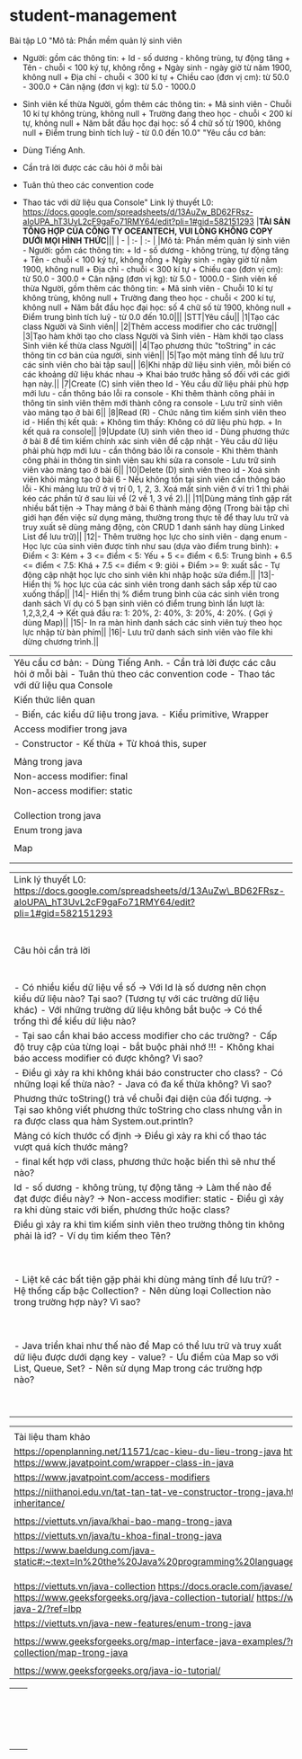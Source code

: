 # student-management
Bài tập L0
"Mô tả: Phần mềm quản lý sinh viên
- Người: gồm các thông tin:
        + Id - số dương - không trùng, tự động tăng
        + Tên - chuỗi < 100 ký tự, không rỗng
        + Ngày sinh - ngày giờ từ năm 1900, không null
        + Địa chỉ - chuỗi < 300 kí tự
        + Chiều cao (đơn vị cm): từ 50.0 - 300.0
        + Cân nặng (đơn vị kg): từ 5.0 - 1000.0

- Sinh viên kế thừa Người, gồm thêm các thông tin:
        + Mã sinh viên - Chuỗi 10 kí tự không trùng, không null
        + Trường đang theo học - chuỗi < 200 kí tự, không null
        + Năm bắt đầu học đại học: số 4 chữ số từ 1900, không null
        + Điểm trung bình tích luỹ - từ 0.0 đến 10.0"		"Yêu cầu cơ bản:
 - Dùng Tiếng Anh.
 - Cần trả lời được các câu hỏi ở mỗi bài
 - Tuân thủ theo các convention code
 - Thao tác với dữ liệu qua Console"	Link lý thuyết L0: https://docs.google.com/spreadsheets/d/13AuZw_BD62FRsz-aIoUPA_hT3UvL2cF9gaFo71RMY64/edit?pli=1#gid=582151293
|**TÀI SẢN TỔNG HỢP CỦA CÔNG TY OCEANTECH, VUI LÒNG KHÔNG COPY DƯỚI MỌI HÌNH THỨC**|||
| - | :- | :- |
|Mô tả: Phần mềm quản lý sinh viên - Người: gồm các thông tin:         + Id - số dương - không trùng, tự động tăng         + Tên - chuỗi < 100 ký tự, không rỗng         + Ngày sinh - ngày giờ từ năm 1900, không null         + Địa chỉ - chuỗi < 300 kí tự         + Chiều cao (đơn vị cm): từ 50.0 - 300.0         + Cân nặng (đơn vị kg): từ 5.0 - 1000.0  - Sinh viên kế thừa Người, gồm thêm các thông tin:         + Mã sinh viên - Chuỗi 10 kí tự không trùng, không null         + Trường đang theo học - chuỗi < 200 kí tự, không null         + Năm bắt đầu học đại học: số 4 chữ số từ 1900, không null         + Điểm trung bình tích luỹ - từ 0.0 đến 10.0|||
|STT|Yêu cầu||
|1|Tạo các class Người và Sinh viên||
|2|Thêm access modifier cho các trường||
|3|Tạo hàm khởi tạo cho class Người và Sinh viên  - Hàm khởi tạo class Sinh viên kế thừa class Người||
|4|Tạo phương thức "toString" in các thông tin cơ bản của người, sinh viên||
|5|Tạo một mảng tĩnh để lưu trữ các sinh viên cho bài tập sau||
|6|Khi nhập dữ liệu sinh viên, mỗi biến có các khoảng dữ liệu khác nhau -> Khai báo trước hằng số đối với các giới hạn này.||
|7|Create (C) sinh viên theo Id  - Yêu cầu dữ liệu phải phù hợp mới lưu - cần thông báo lỗi ra console  - Khi thêm thành công phải in thông tin sinh viên thêm mới thành công ra console  - Lưu trữ sinh viên vào mảng tạo ở bài 6||
|8|Read (R)  - Chức năng tìm kiếm sinh viên theo id  - Hiển thị kết quả:    + Không tìm thấy: Không có dữ liệu phù hợp.    + In kết quả ra console||
|9|Update (U) sinh viên theo id  - Dùng phương thức ở bài 8 để tìm kiếm chính xác sinh viên để cập nhật  - Yêu cầu dữ liệu phải phù hợp mới lưu - cần thông báo lỗi ra console  - Khi thêm thành công phải in thông tin sinh viên sau khi sửa ra console  - Lưu trữ sinh viên vào mảng tạo ở bài 6||
|10|Delete (D) sinh viên theo id  - Xoá sinh viên khỏi mảng tạo ở bài 6  - Nếu không tồn tại sinh  viên cần thông báo lỗi  - Khi mảng lưu trữ ở vị trí 0, 1, 2, 3. Xoá mất sinh viên ở ví trì 1 thì phải kéo các phần tử ở sau lùi về (2 về 1, 3 về 2).||
|11|Dùng mảng tĩnh gặp rất nhiều bất tiện -> Thay mảng ở bài 6 thành mảng động (Trong bài tập chỉ giới hạn đến việc sử dụng mảng, thường trong thực tế để thay lưu trữ và truy xuất  sẽ dùng mảng động, còn CRUD 1 danh sánh hay dùng Linked List để lưu trữ)||
|12|- Thêm trường học lực cho sinh viên - dạng enum - Học lực của sinh viên được tính như sau (dựa vào điểm trung bình):    + Điểm < 3: Kém    + 3 <= điểm < 5: Yếu    + 5 <= điểm < 6.5: Trung bình    + 6.5 <= điểm < 7.5: Khá    + 7.5 <= điểm < 9: giỏi    + Điểm >= 9: xuất sắc - Tự động cập nhật học lực cho sinh viên khi nhập hoặc sửa điểm.||
|13|- Hiển thị % học lực của các sinh viên trong danh sách sắp xếp từ cao xuống thấp||
|14|- Hiển thị % điểm trung bình của các sinh viên trong danh sách Ví dụ có 5 bạn sinh viên có điểm trung bình lần lượt là: 1,2,3,2,4 -> Kết quả đầu ra: 1: 20%, 2: 40%, 3: 20%, 4: 20%.  ( Gợi ý dùng Map)||
|15|- In ra màn hình danh sách các sinh viên tuỳ theo học lực nhập từ bàn phím||
|16|- Lưu trữ danh sách sinh viên vào file khi dừng chương trình.||



||
| - |
|Yêu cầu cơ bản:  - Dùng Tiếng Anh.  - Cần trả lời được các câu hỏi ở mỗi bài  - Tuân thủ theo các convention code  - Thao tác với dữ liệu qua Console|
|Kiến thức liên quan|
|- Biến, các kiểu dữ liệu trong java.  - Kiểu primitive, Wrapper|
|Access modifier trong java|
|- Constructor  - Kế thừa   + Từ khoá this, super|
||
|Mảng trong java|
|Non-access modifier: final|
|Non-access modifier: static|
||
||
||
|Collection trong java|
|Enum trong java|
||
|Map|
||
||


|||
| - | :-: |
|Link lý thuyết L0: https://docs.google.com/spreadsheets/d/13AuZw\_BD62FRsz-aIoUPA\_hT3UvL2cF9gaFo71RMY64/edit?pli=1#gid=582151293|94\.5|
|Câu hỏi cần trả lời|Thời gian dự kiến (giờ)|
|- Có nhiều kiểu dữ liệu về số -> Với Id là số dương nên chọn kiểu dữ liệu nào? Tại sao?  (Tương tự với các trường dữ liệu khác) - Với những trường dữ liệu không bắt buộc -> Có thể trống thì để kiểu dữ liệu nào?|8|
|- Tại sao cần khai báo access modifier cho các trường? - Cấp độ truy cập của từng loại - bắt buộc phải nhớ !!! - Không khai báo access modifier có được không? Vì sao?|2\.5|
|- Điều gì xảy ra khi không khái báo constructer cho class? - Có những loại kế thừa nào? - Java có đa kế thừa không? Vì sao?|8|
|Phương thức toString() trả về chuỗi đại diện của đối tượng. -> Tại sao không viết phương thức toString cho class nhưng vẫn in ra được class qua hàm System.out.println?|2|
|Mảng có kích thước cố định -> Điều gì xảy ra khi cố thao tác vượt quá kích thước mảng?|2|
|- final kết hợp với class, phương thức hoặc biến thì sẽ như thế nào?|2|
|Id - số dương - không trùng, tự động tăng -> Làm thế nào để đạt được điều này? -> Non-access modifier: static - Điều gì xảy ra khi dùng staic với biến, phương thức hoặc class?|16|
|Điều gì xảy ra khi tìm kiếm sinh viên theo trường thông tin không phải là id? - Ví dụ tìm kiếm theo Tên?|6|
||8|
||8|
|- Liệt kê các bất tiện gặp phải khi dùng mảng tĩnh để lưu trữ? - Hệ thống cấp bậc Collection? - Nên dùng loại Collection nào trong trường hợp này? Vì sao?|4|
||4|
||4|
|- Java triển khai như thế nào để Map có thể lưu trữ và truy xuất dữ liệu được dưới dạng key - value? - Ưu điểm của Map so với List, Queue, Set? - Nên sử dụng Map trong các trường hợp nào?|8|
||4|
||8|



||||||
| - | - | - | - | :- |
||||||
|Tài liệu tham khảo|||||
|https://openplanning.net/11571/cac-kieu-du-lieu-trong-java https://viettuts.vn/java/bien-trong-java https://www.javatpoint.com/wrapper-class-in-java|||||
|https://www.javatpoint.com/access-modifiers|||||
|https://niithanoi.edu.vn/tat-tan-tat-ve-constructor-trong-java.html https://techvidvan.com/tutorials/java-inheritance/|||||
||||||
|https://viettuts.vn/java/khai-bao-mang-trong-java|||||
|https://viettuts.vn/java/tu-khoa-final-trong-java|||||
|https://www.baeldung.com/java-static#:~:text=In%20the%20Java%20programming%20language,all%20instances%20of%20the%20class.|||||
||||||
||||||
||||||
|https://viettuts.vn/java-collection  https://docs.oracle.com/javase/8/docs/api/java/util/Collection.html https://www.geeksforgeeks.org/java-collection-tutorial/ https://www.geeksforgeeks.org/collections-in-java-2/?ref=lbp|||||
|https://viettuts.vn/java-new-features/enum-trong-java|||||
||||||
|https://www.geeksforgeeks.org/map-interface-java-examples/?ref=lbp https://viettuts.vn/java-collection/map-trong-java|||||
||||||
|https://www.geeksforgeeks.org/java-io-tutorial/|||||


|||
| - | - |
|||
|||
|||
|||
|||
|||
|||
|||
|||
|||
|||
|||
|||
|||
|||
|||
|||
|||

